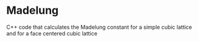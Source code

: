 # Madelung
C++ code that calculates the Madelung constant for a simple cubic lattice and for a face centered cubic lattice
